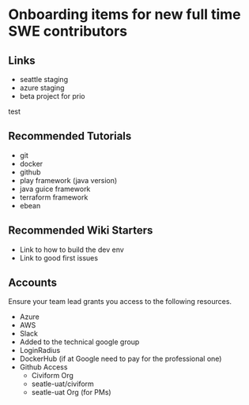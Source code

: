# Onboarding items for new full time SWE contributors

## Links
* seattle staging
* azure staging
* beta project for prio

test

## Recommended Tutorials
* git
* docker
* github
* play framework (java version)
* java guice framework
* terraform framework
* ebean 

## Recommended Wiki Starters
* Link to how to build the dev env
* Link to good first issues

## Accounts
Ensure your team lead grants you access to the following resources.

* Azure
* AWS
* Slack
* Added to the technical google group
* LoginRadius
* DockerHub (if at Google need to pay for the professional one)
* Github Access
  * Civiform Org
  * seatle-uat/civiform
  * seatle-uat Org (for PMs)
